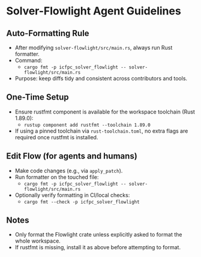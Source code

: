 # Solver-Flowlight Agent Guidelines

## Auto-Formatting Rule

- After modifying `solver-flowlight/src/main.rs`, always run Rust formatter.
- Command:
  - `cargo fmt -p icfpc_solver_flowlight -- solver-flowlight/src/main.rs`
- Purpose: keep diffs tidy and consistent across contributors and tools.

## One-Time Setup

- Ensure rustfmt component is available for the workspace toolchain (Rust 1.89.0):
  - `rustup component add rustfmt --toolchain 1.89.0`
- If using a pinned toolchain via `rust-toolchain.toml`, no extra flags are required once rustfmt is installed.

## Edit Flow (for agents and humans)

- Make code changes (e.g., via `apply_patch`).
- Run formatter on the touched file:
  - `cargo fmt -p icfpc_solver_flowlight -- solver-flowlight/src/main.rs`
- Optionally verify formatting in CI/local checks:
  - `cargo fmt --check -p icfpc_solver_flowlight`

## Notes

- Only format the Flowlight crate unless explicitly asked to format the whole workspace.
- If rustfmt is missing, install it as above before attempting to format.

